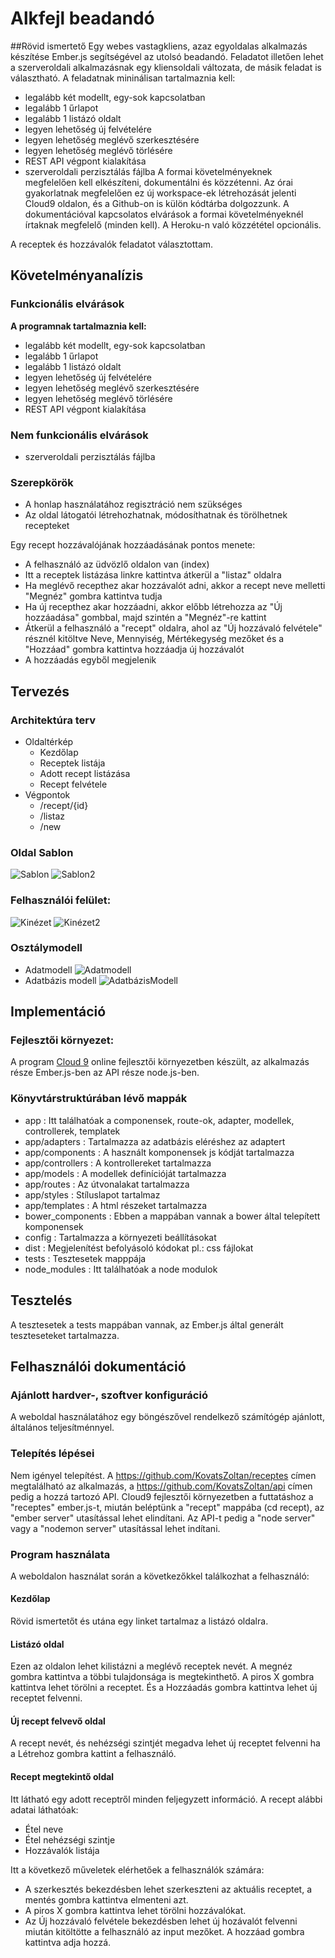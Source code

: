 # Alkfejl beadandó

##Rövid ismertető
Egy webes vastagkliens, azaz egyoldalas alkalmazás készítése Ember.js segítségével az utolsó beadandó. 
Feladatot illetően lehet a szerveroldali alkalmazásnak egy kliensoldali változata, de másik feladat is választható. 
A feladatnak mininálisan tartalmaznia kell:

- legalább két modellt, egy-sok kapcsolatban
- legalább 1 űrlapot
- legalább 1 listázó oldalt
- legyen lehetőség új felvételére
- legyen lehetőség meglévő szerkesztésére
- legyen lehetőség meglévő törlésére
- REST API végpont kialakítása
- szerveroldali perzisztálás fájlba
A formai követelményeknek megfelelően kell elkészíteni, dokumentálni és közzétenni. 
Az órai gyakorlatnak megfelelően ez új workspace-ek létrehozását jelenti Cloud9 oldalon, és a Github-on is külön kódtárba dolgozzunk. 
A dokumentációval kapcsolatos elvárások a formai követelményeknél írtaknak megfelelő (minden kell). 
A Heroku-n való közzététel opcionális.

A receptek és hozzávalók feladatot választottam.
## Követelményanalízis

### Funkcionális elvárások
**A programnak tartalmaznia kell:**
- legalább két modellt, egy-sok kapcsolatban
- legalább 1 űrlapot
- legalább 1 listázó oldalt
- legyen lehetőség új felvételére
- legyen lehetőség meglévő szerkesztésére
- legyen lehetőség meglévő törlésére
- REST API végpont kialakítása

### Nem funkcionális elvárások
- szerveroldali perzisztálás fájlba

### Szerepkörök
- A honlap használatához regisztráció nem szükséges
- Az oldal látogatói létrehozhatnak, módosíthatnak és törölhetnek recepteket

Egy recept hozzávalójának hozzáadásának pontos menete:
- A felhasználó az üdvözlő oldalon van (index)
- Itt a receptek listázása linkre kattintva átkerül a "listaz" oldalra
- Ha meglévő recepthez akar hozzávalót adni, akkor a recept neve melletti "Megnéz" gombra kattintva tudja
- Ha új recepthez akar hozzáadni, akkor előbb létrehozza az "Új hozzáadása" gombbal, majd szintén a "Megnéz"-re kattint
- Átkerül a felhasználó a "recept" oldalra, ahol az "Új hozzávaló felvétele" résznél kitöltve Neve, Mennyiség, Mértékegység mezőket és a "Hozzáad" gombra kattintva hozzáadja új hozzávalót
- A hozzáadás egyből megjelenik

## Tervezés

### Architektúra terv
- Oldaltérkép
  - Kezdőlap
  - Receptek listája
  - Adott recept listázása
  - Recept felvétele
- Végpontok
  - /recept/{id}
  - /listaz
  - /new

### Oldal Sablon
![Sablon](public/listaz.png)
![Sablon2](public/recept.png)

### Felhasználói felület:
![Kinézet](public/fooldal.png)
![Kinézet2](public/receptoldal.png)

### Osztálymodell
- Adatmodell
![Adatmodell](public/adatmodell.png)
- Adatbázis modell
![AdatbázisModell](public/adatbazismodell.png)

## Implementáció

### Fejlesztői környezet:
A program [Cloud 9](https://c9.io/) online fejlesztői környezetben készült, az alkalmazás része Ember.js-ben az API része node.js-ben.

### Könyvtárstruktúrában lévő mappák
- app : Itt találhatóak a componensek, route-ok, adapter, modellek, controllerek, templatek
- app/adapters : Tartalmazza az adatbázis eléréshez az adaptert
- app/components : A használt komponensek js kódját tartalmazza
- app/controllers : A kontrollereket tartalmazza
- app/models : A modellek definícióját tartalmazza
- app/routes : Az útvonalakat tartalmazza
- app/styles : Stíluslapot tartalmaz
- app/templates : A html részeket tartalmazza
- bower_components : Ebben a mappában vannak a bower által telepített komponensek
- config : Tartalmazza a környezeti beállításokat
- dist : Megjelenítést befolyásoló kódokat pl.: css fájlokat
- tests : Tesztesetek mapppája
- node_modules : Itt találhatóak a node modulok


## Tesztelés

A tesztesetek a tests mappában vannak, az Ember.js által generált teszteseteket tartalmazza.

## Felhasználói dokumentáció

### Ajánlott hardver-, szoftver konfiguráció

A weboldal használatához egy böngészővel rendelkező számítógép ajánlott, általános teljesítménnyel.

### Telepítés lépései

Nem igényel telepítést. A https://github.com/KovatsZoltan/receptes címen megtalálható az alkalmazás, 
a https://github.com/KovatsZoltan/api címen pedig a hozzá tartozó API. Cloud9 fejlesztői környezetben a
futtatáshoz a "receptes" ember.js-t, miután beléptünk a "recept" mappába (cd recept), az "ember server" utasítással lehet elindítani. Az API-t pedig a "node server" vagy
a "nodemon server" utasítással lehet indítani.

### Program használata

A weboldalon használat során a következőkkel találkozhat a felhasználó:

#### Kezdőlap
Rövid ismertetőt és utána egy linket tartalmaz a listázó oldalra.

#### Listázó oldal
Ezen az oldalon lehet kilistázni a meglévő receptek nevét. A megnéz gombra kattintva a többi tulajdonsága is megtekinthető.
A piros X gombra kattintva lehet törölni a receptet. És a Hozzáadás gombra kattintva lehet új receptet felvenni.

#### Új recept felvevő oldal
A recept nevét, és nehézségi szintjét megadva lehet új receptet felvenni ha a Létrehoz gombra kattint a felhasználó.

#### Recept megtekintő oldal
Itt látható egy adott receptről minden feljegyzett információ.
A recept alábbi adatai láthatóak:
- Étel neve
- Étel nehézségi szintje
- Hozzávalók listája

Itt a következő műveletek elérhetőek a felhasználók számára:
- A szerkesztés bekezdésben lehet szerkeszteni az aktuális receptet, a mentés gombra kattintva elmenteni azt.
- A piros X gombra kattintva lehet törölni hozzávalókat.
- Az Új hozzávaló felvétele bekezdésben lehet új hozávalót felvenni miután kitöltötte a felhasználó az input mezőket. A hozzáad gombra kattintva adja hozzá.

